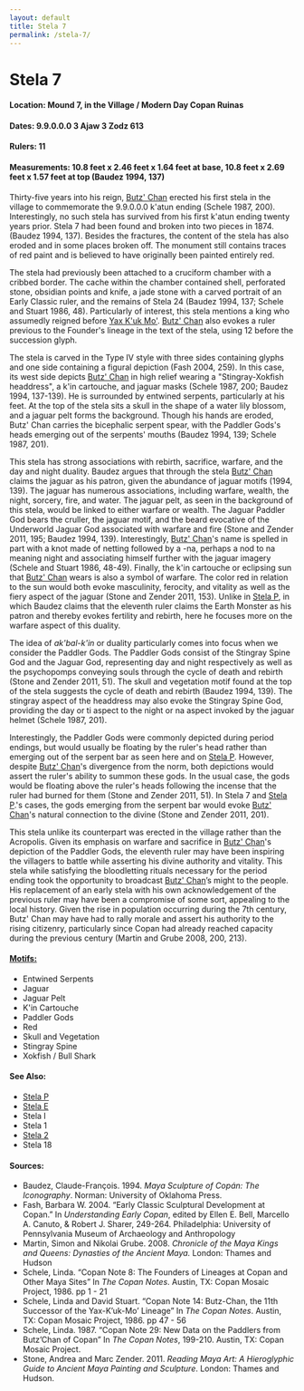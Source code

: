 ```yaml
---
layout: default
title: Stela 7
permalink: /stela-7/
---
```


# Stela 7

#### <strong>Location:</strong> Mound 7, in the Village / Modern Day Copan Ruinas
#### <strong>Dates:</strong> 9.9.0.0.0 3 Ajaw 3 Zodz  613
#### <strong>Rulers:</strong> 11
#### <strong>Measurements:</strong> 10.8 feet x 2.46 feet x 1.64 feet at base, 10.8 feet x 2.69 feet x 1.57 feet at top (Baudez 1994, 137)

Thirty-five years into his reign, <a href="{{site.baseurl}}/butz-chan">Butz' Chan</a> erected his first stela in the village to commemorate the 9.9.0.0.0 k'atun ending (Schele 1987, 200). Interestingly, no such stela has survived from his first k'atun ending twenty years prior. Stela 7 had been found and broken into two pieces in 1874. (Baudez 1994, 137). Besides the fractures, the content of the stela has also eroded and in some places broken off. The monument still contains traces of red paint and is believed to have originally been painted entirely red.  

The stela had previously been attached to a cruciform chamber with a cribbed border. The cache within the chamber contained shell, perforated stone, obsidian points and knife, a jade stone with a carved portrait of an Early Classic ruler, and the remains of Stela 24 (Baudez 1994, 137; Schele and Stuart 1986, 48). Particularly of interest, this stela mentions a king who assumedly reigned before <a href="{{site.basurl}}/yax-kuk-mo">Yax K'uk Mo'</a>. <a href="{{site.baseurl}}/butz-chan">Butz' Chan</a> also evokes a ruler previous to the Founder's lineage in the text of the stela, using 12 before the succession glyph.

The stela is carved in the Type IV style with three sides containing glyphs and one side containing a figural depiction (Fash 2004, 259). In this case, its west side depicts <a href="{{site.baseurl}}/butz-chan">Butz' Chan</a> in high relief wearing a "Stingray-Xokfish headdress", a k'in cartouche, and jaguar masks (Schele 1987, 200; Baudez 1994, 137-139). He is surrounded by entwined serpents, particularly at his feet. At the top of the stela sits a skull in the shape of a water lily blossom, and a jaguar pelt forms the background. Though his hands are eroded, Butz' Chan carries the bicephalic serpent spear, with the Paddler Gods's heads emerging out of the serpents' mouths (Baudez 1994, 139; Schele 1987, 201).

This stela has strong associations with rebirth, sacrifice, warfare, and the day and night duality. Baudez argues that through the stela <a href="{{site.baseurl}}/butz-chan">Butz' Chan</a> claims the jaguar as his patron, given the abundance of jaguar motifs (1994, 139). The jaguar has numerous associations, including warfare, wealth, the night, sorcery, fire, and water. The jaguar pelt, as seen in the background of this stela, would be linked to either warfare or wealth. The Jaguar Paddler God bears the cruller, the jaguar motif, and the beard evocative of the Underworld Jaguar God associated with warfare and fire (Stone and Zender 2011, 195; Baudez 1994, 139). Interestingly, <a href="{{site.baseurl}}/butz-chan">Butz' Chan</a>'s name is spelled in part with a knot made of netting followed by a -na, perhaps a nod to na meaning night and associating himself further with the jaguar imagery (Schele and Stuart 1986, 48-49). Finally, the k'in cartouche or eclipsing sun that <a href="{{site.baseurl}}/butz-chan">Butz' Chan</a> wears is also a symbol of warfare. The color red in relation to the sun would both evoke masculinity, ferocity, and vitality as well as the fiery aspect of the jaguar (Stone and Zender 2011, 153). Unlike in <a href="{{site.baseurl}}/stela-p">Stela P</a>, in which Baudez claims that the eleventh ruler claims the Earth Monster as his patron and thereby evokes fertility and rebirth, here he focuses more on the warfare aspect of this duality.  

The idea of <em>ak'bal-k'in</em> or duality particularly comes into focus when we consider the Paddler Gods. The Paddler Gods consist of the Stingray Spine God and the Jaguar God, representing day and night respectively as well as the psychopomps conveying souls through the cycle of death and rebirth (Stone and Zender 2011, 51). The skull and vegetation motif found at the top of the stela suggests the cycle of death and rebirth (Baudez 1994, 139).  The stingray aspect of the headdress may also evoke the Stingray Spine God, providing the day or ti aspect to the night or na aspect invoked by the jaguar helmet (Schele 1987, 201).

Interestingly, the Paddler Gods were commonly depicted during period endings, but would usually be floating by the ruler's head rather than emerging out of the serpent bar as seen here and on <a href="{{site.baseurl}}/stela-p">Stela P</a>. However, despite <a href="{{site.baseurl}}/butz-chan">Butz' Chan</a>'s divergence from the norm, both depictions would assert the ruler's ability to summon these gods. In the usual case, the gods would be floating above the ruler's heads following the incense that the ruler had burned for them (Stone and Zender 2011, 51). In Stela 7 and <a href="{{site.baseurl}}/stela-p">Stela P</a>.'s cases, the gods emerging from the serpent bar would evoke <a href="{{site.baseurl}}/butz-chan">Butz' Chan</a>'s natural connection to the divine (Stone and Zender 2011, 201).

This stela unlike its counterpart was erected in the village rather than the Acropolis. Given its emphasis on warfare and sacrifice in <a href="{{site.baseurl}}/butz-chan">Butz' Chan</a>'s depiction of the Paddler Gods, the eleventh ruler may have been inspiring the villagers to battle while asserting his divine authority and vitality. This stela while satisfying the bloodletting rituals necessary for the period ending took the opportunity to broadcast <a href="{{site.baseurl}}/butz-chan">Butz' Chan</a>’s might to the people. His replacement of an early stela with his own acknowledgement of the previous ruler may have been a compromise of some sort, appealing to the local history. Given the rise in population occurring during the 7th century, Butz' Chan may have had to rally morale and assert his authority to the rising citizenry, particularly since Copan had already reached capacity during the previous century (Martin and Grube 2008, 200, 213).

#### <strong><a href="{{site.baseurl}}/motifs">Motifs:</a></strong>
<ul>
<li>Entwined Serpents</li>
<li>Jaguar</li>
<li>Jaguar Pelt</li>
<li>K'in Cartouche</li>
<li>Paddler Gods</li>
<li>Red</li>
<li>Skull and Vegetation</li>
<li>Stingray Spine</li>
<li>Xokfish / Bull Shark</li>
</ul>

#### <strong>See Also:</strong>
<ul>
<li><a href="{{site.baseurl}}/stela-p">Stela P</a></li>
<li><a href="{{site.baseurl}}/stela-e">Stela E</a></li>
<li>Stela I</li>
<li>Stela 1</li>
<li><a href="{{site.baseurl}}/stela-2">Stela 2</a></li>
<li>Stela 18</li>
</ul>

#### <strong>Sources:</strong>
<ul>
<li>Baudez, Claude-François. 1994. <cite>Maya Sculpture of Copán: The Iconography</cite>. Norman: University of Oklahoma Press.</li>  
<li>Fash, Barbara W. 2004. “Early Classic Sculptural Development at Copan.” In <cite>Understanding Early Copan</cite>, edited by Ellen E. Bell, Marcello A. Canuto, & Robert J. Sharer, 249-264. Philadelphia: University of Pennsylvania Museum of Archaeology and Anthropology</li>
<li>Martin, Simon and Nikolai Grube. 2008. <cite>Chronicle of the Maya Kings and
    Queens: Dynasties of the Ancient Maya.</cite> London: Thames and Hudson</li>
<li>Schele, Linda. “Copan Note 8: The Founders of Lineages at Copan and Other Maya Sites” In <cite>The Copan Notes</cite>. Austin, TX: Copan Mosaic Project, 1986. pp 1 - 21</li>
<li>Schele, Linda and David Stuart. “Copan Note 14: Butz-Chan, the 11th Successor of the Yax-K’uk-Mo’ Lineage” In <cite>The Copan Notes</cite>. Austin, TX: Copan Mosaic Project, 1986. pp 47 - 56</li>
<li>Schele, Linda. 1987. “Copan Note 29: New Data on the Paddlers from Butz’Chan of Copan” In <cite>The Copan Notes</cite>, 199-210. Austin, TX: Copan Mosaic Project.</li>
<li>Stone, Andrea and Marc Zender. 2011. <cite>Reading Maya Art: A Hieroglyphic Guide to Ancient Maya Painting and Sculpture</cite>. London: Thames and Hudson.</li>
</ul>

